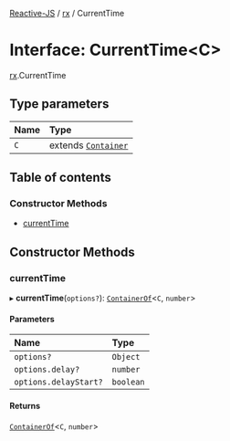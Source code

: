 [Reactive-JS](../README.md) / [rx](../modules/rx.md) / CurrentTime

# Interface: CurrentTime<C\>

[rx](../modules/rx.md).CurrentTime

## Type parameters

| Name | Type |
| :------ | :------ |
| `C` | extends [`Container`](containers.Container.md) |

## Table of contents

### Constructor Methods

- [currentTime](rx.CurrentTime.md#currenttime)

## Constructor Methods

### currentTime

▸ **currentTime**(`options?`): [`ContainerOf`](../modules/containers.md#containerof)<`C`, `number`\>

#### Parameters

| Name | Type |
| :------ | :------ |
| `options?` | `Object` |
| `options.delay?` | `number` |
| `options.delayStart?` | `boolean` |

#### Returns

[`ContainerOf`](../modules/containers.md#containerof)<`C`, `number`\>
